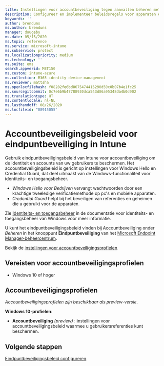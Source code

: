 ```yaml
---
title: Instellingen voor accountbeveiliging tegen aanvallen beheren met eindpuntbeveiligingsbeleid in Microsoft Intune | Microsoft Docs
description: Configureer en implementeer beleidsregels voor apparaten die u beheert met eindpuntbeveiligingsinstellingen voor accountbeveiligingsbeleid in Microsoft Endpoint Manager.
keywords: ''
author: brenduns
ms.author: brenduns
manager: dougeby
ms.date: 05/15/2020
ms.topic: reference
ms.service: microsoft-intune
ms.subservice: protect
ms.localizationpriority: medium
ms.technology: ''
ms.suite: ems
search.appverid: MET150
ms.custom: intune-azure
ms.collection: M365-identity-device-management
ms.reviewer: mattsha
ms.openlocfilehash: f08282fe6bd8675474415290d50c0b07b4e1fc25
ms.sourcegitcommit: 0c7e6b9b47788930dca543d86a95348da4b0d902
ms.translationtype: HT
ms.contentlocale: nl-NL
ms.lasthandoff: 08/26/2020
ms.locfileid: "88915055"
---
```

# <a name="account-protection-policy-for-endpoint-security-in-intune"></a>Accountbeveiligingsbeleid voor eindpuntbeveiliging in Intune

Gebruik eindpuntbeveiligingsbeleid van Intune voor accountbeveiliging om de identiteit en accounts van uw gebruikers te beschermen. Het accountbeveiligingsbeleid is gericht op instellingen voor Windows Hello en Credential Guard, dat deel uitmaakt van de Windows-functionaliteit voor identiteits- en toegangsbeheer.

- *Windows Hello voor Bedrijven* vervangt wachtwoorden door een krachtige tweeledige verificatiemethode op pc's en mobiele apparaten.
- *Credential Guard* helpt bij het beveiligen van referenties en geheimen die u gebruikt voor de apparaten.

Zie [Identiteits- en toegangsbeheer](/windows/security/identity-protection/) in de documentatie voor identiteits- en toegangsbeheer van Windows voor meer informatie.

U kunt het eindpuntbeveiligingsbeleid vinden bij Accountbeveiliging onder *Beheren* in het knooppunt **Eindpuntbeveiliging** van het [Microsoft Endpoint Manager-beheercentrum](https://go.microsoft.com/fwlink/?linkid=2109431).

Bekijk de [instellingen voor accountbeveiligingsprofielen](../protect/endpoint-security-asr-profile-settings.md).

## <a name="prerequisites-for-account-protection-profiles"></a>Vereisten voor accountbeveiligingsprofielen

- Windows 10 of hoger

## <a name="account-protection-profiles"></a>Accountbeveiligingsprofielen

*Accountbeveiligingsprofielen zijn beschikbaar als preview-versie*.

**Windows 10-profielen**:

- **Accountbeveiliging** *(preview)* : instellingen voor accountbeveiligingsbeleid waarmee u gebruikersreferenties kunt beschermen.

## <a name="next-steps"></a>Volgende stappen

[Eindpuntbeveiligingsbeleid configureren](../protect/endpoint-security-policy.md#create-an-endpoint-security-policy)
